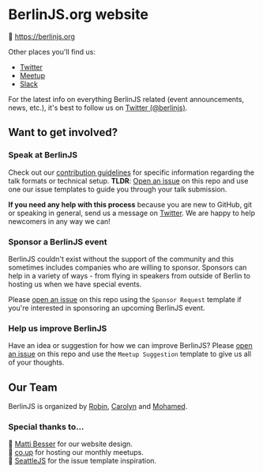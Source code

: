BerlinJS.org website
====================

:link: https://berlinjs.org

Other places you'll find us:

* [Twitter](https://twitter.com/berlinjs)
* [Meetup](https://www.meetup.com/Berlin-JS/)
* [Slack](https://berlinjs-slack.herokuapp.com/)

For the latest info on everything BerlinJS related (event announcements, news, etc.),
it's best to follow us on [Twitter (@berlinjs)](https://twitter.com/berlinjs).

## Want to get involved?

### Speak at BerlinJS

Check out our [contribution guidelines](https://github.com/berlinjs/berlinjs.org/blob/gh-pages/.github/CONTRIBUTING.md) for specific information regarding the talk formats or technical setup. **TLDR**: [Open an issue](https://github.com/berlinjs/berlinjs.org/issues/new/choose) on this repo and use one our issue templates to guide you through your talk submission.

**If you need any help with this process** because you are new to GitHub, git or speaking in general, send us a message on [Twitter](https://twitter.com/berlinjs). We are happy to help newcomers in any way we can!

### Sponsor a BerlinJS event

BerlinJS couldn't exist without the support of the community and this sometimes includes companies who are willing to sponsor. Sponsors can help in a variety of ways - from flying in speakers from outside of Berlin to hosting us when we have special events. 

Please [open an issue](https://github.com/berlinjs/berlinjs.org/issues/new/choose) on this repo using the `Sponsor Request` template if you're interested in sponsoring an upcoming BerlinJS event.

### Help us improve BerlinJS

Have an idea or suggestion for how we can improve BerlinJS? Please [open an issue](https://github.com/berlinjs/berlinjs.org/issues/new/choose) on this repo and use the `Meetup Suggestion` template to give us all of your thoughts.

## Our Team

BerlinJS is organized by [Robin](https://github.com/rmehner), [Carolyn](https://github.com/carolstran) and [Mohamed](https://github.com/Mohamed3on).

### Special thanks to...

:black_heart: [Matti Besser](https://twitter.com/m_besser) for our website design. \
:black_heart: [co.up](http://co-up.de/) for hosting our monthly meetups. \
:black_heart: [SeattleJS](https://github.com/seattlejs/) for the issue template inspiration.

